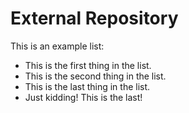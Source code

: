 # External Repository

This is an example list:
* This is the first thing in the list.
* This is the second thing in the list.
* This is the last thing in the list.
* Just kidding! This is the last!